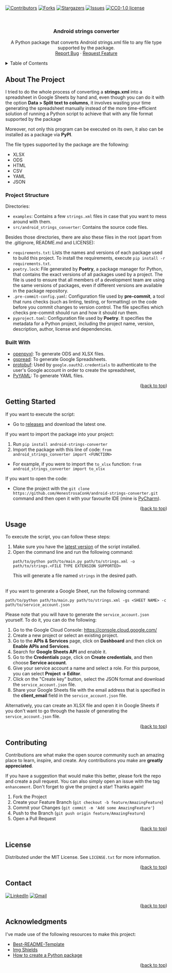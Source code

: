 <div id="top"></div>

<!-- PROJECT SHIELDS -->
<!--
*** I'm using markdown "reference style" links for readability.
*** Reference links are enclosed in brackets [ ] instead of parentheses ( ).
*** See the bottom of this document for the declaration of the reference variables
*** for contributors-url, forks-url, etc. This is an optional, concise syntax you may use.
*** https://www.markdownguide.org/basic-syntax/#reference-style-links
-->

[![Contributors][contributors-shield]][contributors-url]
[![Forks][forks-shield]][forks-url]
[![Stargazers][stars-shield]][stars-url]
[![Issues][issues-shield]][issues-url]
[![CC0-1.0 license][license-shield]][license-url]

<!-- PROJECT LOGO -->
<br />
<div align="center">
  <h3 align="center">Android strings converter</h3>

  <p align="center">
    A Python package that converts Android strings.xml file to any file type supported by the package. 
    <br />
    <a href="https://github.com/HenestrosaConH/android-strings-converter/issues">Report Bug</a> · <a href="https://github.com/HenestrosaConH/android-strings-converter/issues">Request Feature</a>
  </p>
</div>

<!-- TABLE OF CONTENTS -->
<details>
   <summary>Table of Contents</summary>
   <ol>
      <li>
         <a href="#about-the-project">About The Project</a>
         <ul>
            <li><a href="#project-structure">Project Structure</a></li>
            <li><a href="#built-with">Built With</a></li>
         </ul>
      </li>
      <li><a href="#getting-started">Getting Started</a></li>
      <li><a href="#usage">Usage</a></li>
      <li><a href="#contributing">Contributing</a></li>
      <li><a href="#license">License</a></li>
      <li><a href="#contact">Contact</a></li>
      <li><a href="#acknowledgments">Acknowledgments</a></li>
   </ol>
</details>

<!-- ABOUT THE PROJECT -->

## About The Project

I tried to do the whole process of converting a **strings.xml** into a spreadsheet in Google Sheets by hand and, even though you can do it with the option **Data > Split text to columns**, 
it involves wasting your time generating the spreadsheet manually instead of the more time-efficient solution of running a Python script to achieve that with any file format supported by the package

Moreover, not only this program can be executed on its own, it also can be installed as a package via **PyPI**.

The file types supported by the package are the following:
- XLSX
- ODS
- HTML
- CSV
- YAML
- JSON

<!-- PROJECT STRUCTURE -->

### Project Structure

Directories:

- `examples`: Contains a few `strings.xml` files in case that you want to mess around with them.
- `src/android_strings_converter`:  Contains the source code files.

Besides those directories, there are also these files in the root (apart from the .gitignore, README.md and LICENSE):

- `requirements.txt`: Lists the names and versions of each package used to build this project. To install the requirements, execute `pip install -r requirements.txt`.
- `poetry.lock`: File generated by **Poetry**, a package manager for Python, that contains the exact versions of all packages used by a project. The file is used to ensure that all members of a development team are using the same versions of packages, even if different versions are available in the package repository.
- `.pre-commit-config.yaml`: Configuration file used by **pre-commit**, a tool that runs checks (such as linting, testing, or formatting) on the code before you commit changes to version control. The file specifies which checks pre-commit should run and how it should run them.
- `pyproject.toml`: Configuration file used by **Poetry**. It specifies the metadata for a Python project, including the project name, version, description, author, license and dependencies.


<!-- BUILT WITH -->

### Built With

- [openpyxl](https://pypi.org/project/openpyxl/): To generate ODS and XLSX files.
- [gspread](https://pypi.org/project/gspread/): To generate Google Spreadsheets.
- [protobuf](https://pypi.org/project/oauth2client/): Used by `google.oauth2.credentials` to authenticate to the user's Google account in order to create the spreadsheet, 
- [PyYAML](https://pypi.org/project/PyYAML/): To generate YAML files.

<p align="right">(<a href="#top">back to top</a>)</p>

<!-- GETTING STARTED -->

## Getting Started

If you want to execute the script:
- Go to [releases](https://github.com/HenestrosaConH/android-strings-converter/releases) and download the latest one.

If you want to import the package into your project:
1. Run `pip install android-strings-converter`
2. Import the package with this line of code: `from android_strings_converter import <FUNCTION>`
- For example, if you were to import the `to_xlsx` function: `from android_strings_converter import to_xlsx`

If you want to open the code:
- Clone the project with the `git clone https://github.com/HenestrosaConH/android-strings-converter.git` command and then open it with your favourite IDE (mine is [PyCharm](https://www.jetbrains.com/pycharm/)).

<p align="right">(<a href="#top">back to top</a>)</p>

<!-- USAGE -->

## Usage

To execute the script, you can follow these steps:
1. Make sure you have the [latest version](https://github.com/HenestrosaConH/android-strings-converter/releases) of the script installed.
2. Open the command line and run the following command: 
    ```
    path/to/python path/to/main.py path/to/strings.xml -o path/to/strings.<FILE TYPE EXTENSION SUPPORTED>
    ```
    This will generate a file named `strings` in the desired path.  
    <br>

If you want to generate a Google Sheet, run the following command:
```
path/to/python path/to/main.py path/to/strings.xml -gs <SHEET NAME> -c path/to/service_account.json
```
Please note that you will have to generate the `service_account.json` yourself. To do it, you can do the following:

1. Go to the Google Cloud Console: https://console.cloud.google.com/
2. Create a new project or select an existing project.
3. Go to the **APIs & Services** page, click on **Dashboard** and then click on **Enable APIs and Services**.
4. Search for **Google Sheets API** and enable it.
5. Go to the **Credentials** page, click on **Create credentials**, and then choose **Service account**.
6. Give your service account a name and select a role. For this purpose, you can select **Project -> Editor**.
7. Click on the "Create key" button, select the JSON format and download the `service_account.json` file.
8. Share your Google Sheets file with the email address that is specified in the **client_email** field in the `service_account.json` file.

Alternatively, you can create an XLSX file and open it in Google Sheets if you don't want to go through the hassle of generating the `service_account.json` file.

<p align="right">(<a href="#top">back to top</a>)</p>

<!-- CONTRIBUTING -->

## Contributing

Contributions are what make the open source community such an amazing place to learn, inspire, and create. Any contributions you make are **greatly appreciated**.

If you have a suggestion that would make this better, please fork the repo and create a pull request. You can also simply open an issue with the tag `enhancement`.
Don't forget to give the project a star! Thanks again!

1. Fork the Project
2. Create your Feature Branch (`git checkout -b feature/AmazingFeature`)
3. Commit your Changes (`git commit -m 'Add some AmazingFeature'`)
4. Push to the Branch (`git push origin feature/AmazingFeature`)
5. Open a Pull Request

<p align="right">(<a href="#top">back to top</a>)</p>

<!-- LICENSE -->

## License

Distributed under the MIT License. See `LICENSE.txt` for more information.

<p align="right">(<a href="#readme-top">back to top</a>)</p>

<!-- CONTACT -->

## Contact

<a href="https://www.linkedin.com/in/henestrosaconh/" target="blank"><img src="https://img.shields.io/badge/LinkedIn-0077B5?style=for-the-badge&logo=linkedin&logoColor=white" alt="LinkedIn"/></a>
<a href="mailto:henestrosaconh@gmail.com" target="_blank"><img alt="Gmail" src="https://img.shields.io/badge/Gmail-D14836?style=for-the-badge&logo=gmail&logoColor=white" /></a>

<p align="right">(<a href="#top">back to top</a>)</p>

<!-- ACKNOWLEDGMENTS -->

## Acknowledgments

I've made use of the following resources to make this project:

- [Best-README-Template](https://github.com/othneildrew/Best-README-Template/)
- [Img Shields](https://shields.io)
- [How to create a Python package](https://mathspp.com/blog/how-to-create-a-python-package-in-2022#how-to-create-a-python-package)

<p align="right">(<a href="#top">back to top</a>)</p>

<!-- MARKDOWN LINKS & IMAGES -->
<!-- https://www.markdownguide.org/basic-syntax/#reference-style-links -->

[contributors-shield]: https://img.shields.io/github/contributors/HenestrosaConH/android-strings-converter.svg?style=for-the-badge
[contributors-url]: https://github.com/HenestrosaConH/android-strings-converter/graphs/contributors
[forks-shield]: https://img.shields.io/github/forks/HenestrosaConH/android-strings-converter.svg?style=for-the-badge
[forks-url]: https://github.com/HenestrosaConH/android-strings-converter/network/members
[stars-shield]: https://img.shields.io/github/stars/HenestrosaConH/android-strings-converter.svg?style=for-the-badge
[stars-url]: https://github.com/HenestrosaConH/android-strings-converter/stargazers
[issues-shield]: https://img.shields.io/github/issues/HenestrosaConH/android-strings-converter.svg?style=for-the-badge
[issues-url]: https://github.com/HenestrosaConH/android-strings-converter/issues
[license-shield]: https://img.shields.io/github/license/HenestrosaConH/android-strings-converter.svg?style=for-the-badge
[license-url]: https://github.com/HenestrosaConH/android-strings-converter/blob/master/LICENSE.txt
[linkedin-url]: https://linkedin.com/in/henestrosaconh
